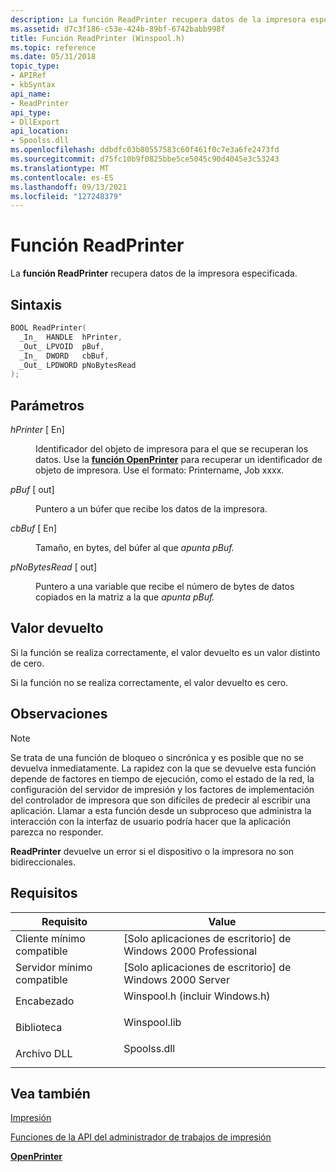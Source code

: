 ```yaml
---
description: La función ReadPrinter recupera datos de la impresora especificada.
ms.assetid: d7c3f186-c53e-424b-89bf-6742babb998f
title: Función ReadPrinter (Winspool.h)
ms.topic: reference
ms.date: 05/31/2018
topic_type:
- APIRef
- kbSyntax
api_name:
- ReadPrinter
api_type:
- DllExport
api_location:
- Spoolss.dll
ms.openlocfilehash: ddbdfc03b80557583c60f461f0c7e3a6fe2473fd
ms.sourcegitcommit: d75fc10b9f0825bbe5ce5045c90d4045e3c53243
ms.translationtype: MT
ms.contentlocale: es-ES
ms.lasthandoff: 09/13/2021
ms.locfileid: "127248379"
---
```

# <a name="readprinter-function"></a>Función ReadPrinter

La **función ReadPrinter** recupera datos de la impresora especificada.

## <a name="syntax"></a>Sintaxis


```C++
BOOL ReadPrinter(
  _In_  HANDLE  hPrinter,
  _Out_ LPVOID  pBuf,
  _In_  DWORD   cbBuf,
  _Out_ LPDWORD pNoBytesRead
);
```



## <a name="parameters"></a>Parámetros

<dl> <dt>

*hPrinter* \[ En\]
</dt> <dd>

Identificador del objeto de impresora para el que se recuperan los datos. Use la [**función OpenPrinter**](openprinter.md) para recuperar un identificador de objeto de impresora. Use el formato: Printername, Job xxxx.

</dd> <dt>

*pBuf* \[ out\]
</dt> <dd>

Puntero a un búfer que recibe los datos de la impresora.

</dd> <dt>

*cbBuf* \[ En\]
</dt> <dd>

Tamaño, en bytes, del búfer al que *apunta pBuf.*

</dd> <dt>

*pNoBytesRead* \[ out\]
</dt> <dd>

Puntero a una variable que recibe el número de bytes de datos copiados en la matriz a la que *apunta pBuf.*

</dd> </dl>

## <a name="return-value"></a>Valor devuelto

Si la función se realiza correctamente, el valor devuelto es un valor distinto de cero.

Si la función no se realiza correctamente, el valor devuelto es cero.

## <a name="remarks"></a>Observaciones

> [!Note]  
> Se trata de una función de bloqueo o sincrónica y es posible que no se devuelva inmediatamente. La rapidez con la que se devuelve esta función depende de factores en tiempo de ejecución, como el estado de la red, la configuración del servidor de impresión y los factores de implementación del controlador de impresora que son difíciles de predecir al escribir una aplicación. Llamar a esta función desde un subproceso que administra la interacción con la interfaz de usuario podría hacer que la aplicación parezca no responder.

 

**ReadPrinter** devuelve un error si el dispositivo o la impresora no son bidireccionales.

## <a name="requirements"></a>Requisitos



| Requisito | Value |
|-------------------------------------|-----------------------------------------------------------------------------------------------------------|
| Cliente mínimo compatible<br/> | \[Solo aplicaciones de escritorio\] de Windows 2000 Professional<br/>                                                |
| Servidor mínimo compatible<br/> | \[Solo aplicaciones de escritorio\] de Windows 2000 Server<br/>                                                      |
| Encabezado<br/>                   | <dl> <dt>Winspool.h (incluir Windows.h)</dt> </dl> |
| Biblioteca<br/>                  | <dl> <dt>Winspool.lib</dt> </dl>                   |
| Archivo DLL<br/>                      | <dl> <dt>Spoolss.dll</dt> </dl>                    |



## <a name="see-also"></a>Vea también

<dl> <dt>

[Impresión](printdocs-printing.md)
</dt> <dt>

[Funciones de la API del administrador de trabajos de impresión](printing-and-print-spooler-functions.md)
</dt> <dt>

[**OpenPrinter**](openprinter.md)
</dt> </dl>

 

 




